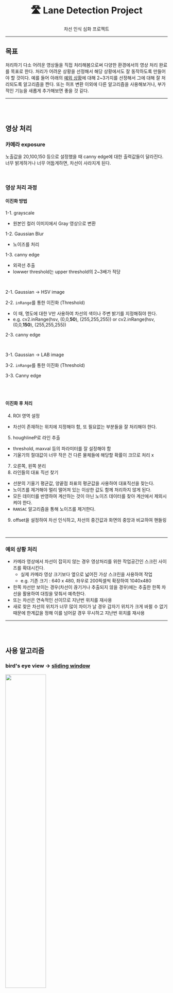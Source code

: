 <div align="center">

# 🛣️ Lane Detection Project

차선 인식 심화 프로젝트

</div>

---

## 목표

처리하기 다소 어려운 영상들을 직접 처리해봄으로써 다양한 환경에서의 영상 처리 완료를 목표로 한다. 처리가 어려운 상황을 선정해서 해당 상황에서도 잘 동작하도록 만들어야 할 것이다. 예를 들어 아래의 [예외 상황](https://github.com/dkssud8150/LaneDetectpjt/edit/jhyoon/README.md#%EC%98%88%EC%99%B8-%EC%83%81%ED%99%A9-%EC%B2%98%EB%A6%AC)에 대해 2~3가지를 선정해서 그에 대해 잘 처리되도록 알고리즘을 짠다. 또는 허프 변환 이외에 다른 알고리즘을 사용해보거나, 부가적인 기능을 새롭게 추가해보면 좋을 것 깉다.

---

<br>

<br>

## 영상 처리

### 카메라 exposure 
노출값을 20,100,150 등으로 설정했을 때 canny edge에 대한 출력값들이 달라진다. 너무 밝게하거나 너무 어둡게하면, 차선이 사라지게 된다. 

<br>

### 영상 처리 과정

#### 이진화 방법

1-1. grayscale
- 원본인 컬러 이미지에서 Gray 영상으로 변환

1-2. Gaussian Blur
- 노이즈를 처리

1-3. canny edge
  - 외곽선 추출
  - lowwer threshold는 upper threshold의 2~3배가 적당

<br>

2-1. Gaussian -\> HSV image 

2-2. `inRange`를 통한 이진화 (Threshold)
  - 이 때, 명도에 대한 V만 사용하여 차선의 색이나 주변 밝기를 지정해줘야 한다.
  - e.g. cv2.inRange(hsv, (0,0,**50**), (255,255,255)) or cv2.inRange(hsv, (0,0,**150**), (255,255,255))

2-3. canny edge

<br>

3-1. Gaussian -\> LAB image

3-2. `inRange`를 통한 이진화 (Threshold)

3-3. Canny edge

<br>

<br>

#### 이진화 후 처리

4. ROI 영역 설정
  - 차선이 존재하는 위치에 지정해야 함, 또 필요없는 부분들을 잘 처리해야 한다.
5. houghlineP로 라인 추출 
  - threshold, maxval 등의 파라미터를 잘 설정해야 함
  - 기울기의 절대값이 너무 작은 건 다른 물체들에 해당할 확률이 크므로 처리 x
7. 오른쪽, 왼쪽 분리
8. 라인들의 대표 직선 찾기
  - 선분의 기울기 평균값, 양끝점 좌표의 평균값을 사용하여 대표직선을 찾는다.
  - 노이즈를 제거해야 멀리 떨어져 있는 이상한 값도 함께 처리하지 않게 된다.
  - 모든 데이터를 반영하여 계산하는 것이 아닌 노이즈 데이터를 찾아 계산에서 제외시켜야 한다.
  - `RANSAC` 알고리즘을 통해 노이즈를 제거한다.
9. offset을 설정하여 차선 인식하고, 차선의 중간값과 화면의 중앙과 비교하여 핸들링

<br>

---

### 예외 상황 처리

- 카메라 영상에서 차선이 잡히지 않는 경우 영상처리를 위한 작업공간인 스크린 사이즈를 확대시킨다.
  - 실제 카메라 영상 크기보다 옆으로 넓어진 가상 스크린을 사용하여 작업
  - e.g. 기존 크기 : 640 x 480, 좌우로 200픽셀씩 확장하여 1040x480
- 한쪽 차선만 보이는 경우(차선이 끊기거나 추출되지 않을 경우)에는 추출한 한쪽 차선을 활용하여 대칭을 맞춰서 예측한다.
- 또는 차선은 연속적인 선이므로 지난번 위치를 재사용
- 새로 찾은 차선의 위치가 너무 많이 차이가 날 경우 갑자기 위치가 크게 바뀔 수 없기 때문에 한계값을 정해 이를 넘어갈 경우 무시하고 지난번 위치를 재사용

---

<br>

<br>

## 사용 알고리즘

### bird's eye view -\> **[sliding window](https://www.google.com/url?sa=i&url=https%3A%2F%2Fwww.mdpi.com%2F1424-8220%2F19%2F14%2F3166&psig=AOvVaw3dgcm4vjtKvEwXFY-1ojXB&ust=1649769511140000&source=images&cd=vfe&ved=0CAsQjhxqFwoTCJjaxPGRjPcCFQAAAAAdAAAAABAJ)**

<img src="https://www.mdpi.com/sensors/sensors-19-03166/article_deploy/html/images/sensors-19-03166-g012.png" width="50%">

<br>

- 알고리즘 순서
1. ROI 설정
2. perspective transform
3. hsv -\> split and using only `V`
4. inverse
5. brightness processing
6. gaussian
7. inRange
8. histogram -\> argmax abount left and right -\> sliding

<br>

<br>

---

### Hough transform + **RANSAC**

<img src="https://ars.els-cdn.com/content/image/1-s2.0-S0045790620305085-gr1.jpg" width="50%">
<img src="https://user-images.githubusercontent.com/33013780/162755205-554cf4b9-cc64-40a8-b084-8854fbfb184b.png" width="40%">

<br>

<br>

---

### [Deep learnging](https://encrypted-tbn0.gstatic.com/images?q=tbn:ANd9GcTMCl79-Jxmus3idtZDypeyTOc4ss5H96VjsQ&usqp=CAU) + RANSAC 

<img src="https://encrypted-tbn0.gstatic.com/images?q=tbn:ANd9GcTMCl79-Jxmus3idtZDypeyTOc4ss5H96VjsQ&usqp=CAU">

- [instance segmentation](https://www.google.com/url?sa=i&url=https%3A%2F%2Fpaperswithcode.com%2Fpaper%2Ftowards-end-to-end-lane-detection-an-instance&psig=AOvVaw3dgcm4vjtKvEwXFY-1ojXB&ust=1649769511140000&source=images&cd=vfe&ved=0CAsQjhxqFwoTCJjaxPGRjPcCFQAAAAAdAAAAABAy)

<br>

<br>

---

### [V-ROI](https://github.com/Yeowoolee/OpenCV-Lane-Detection)

<img src="https://user-images.githubusercontent.com/33013780/162750624-38287654-3b98-4132-a8ed-d54cf0672087.png" width="300px"> 
<img src="https://user-images.githubusercontent.com/33013780/162751237-760413eb-4d25-44b7-8c8e-f6c69a116dac.png" width="300px">


- https://yeowool0217.tistory.com/558?category=803755

<br>

<br>

# 중간점검

슬라이딩 윈도우를 기반으로 차선을 인식하고 있다. 그러나 슬라이딩 윈도우가 곡선을 잘 인식하지 못하고 있어서 이를 해결할 방법을 고안해내고자 한다. 현재의 warp된 영상의 크기는 원래 크기의 1/2 크기인 320x240이다. 그러나 공지에 올라온 영상을 보니 warp된 영상의 크기가 매우 큰 것을 보아 이 warp된 영상의 크기를 훨씬 크게 키워서 슬라이딩 윈도우를 한다면 더 정확하고 robust한 차선 탐지가 가능하지 않을까 생각한다.

그 후 슬라이딩 윈도우에서 차선을 인식하지 못하는 경우가 많은 것 같아서 이를 해결하기 위해 인식하지 못했을 때 반대 차선을 대칭으로 그려서 윈도우를 그린다던지, 지난번의 윈도우를 기억하고 있다가 계속 사용하는 방법이 있어서 이를 고안해내고자 한다.

그래서 업무 분담을 위해 각자 하나씩 기능을 맡기로 했다.
- 이현수 : 반대 차선의 윈도우 들을 차선 중앙에 대칭시켜 임의로 예측시킨다.
- 윤재호 : 지난 프레임에서 탐지해놓은 윈도우 들을 기억하고 있다가 차선이 탐지되지 않을 때 지난 것들을 사용한다.

그래서 이 분담을 깃허브에 브랜치를 생성하여 협업을 해보고자 한다.


현재 슬라이딩 윈도우를 진행할 때 라인을 탐색할 위치를 window 높이에서 4픽셀 아래에서 탐지를해서 다음 윈도우의 위치를 지정해주는 방식이다. 음.. 처음부터 위치 잡고 탐색 후에 그 탐색된 위치에 박스를 그리면 되지 않나?


---

- 개발 언어

<code><img alt = "3.1 Python" height="20" src="https://cdn.icon-icons.com/icons2/2415/PNG/512/c_original_logo_icon_146611.png"> C++ </code> 
